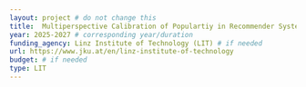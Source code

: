 ```yaml
---
layout: project # do not change this
title: 	Multiperspective Calibration of Populartiy in Recommender Systems (MultiCap)	# title of the project
year: 2025-2027	# corresponding year/duration
funding_agency: Linz Institute of Technology (LIT) # if needed
url: https://www.jku.at/en/linz-institute-of-technology
budget: # if needed
type: LIT
---
```

